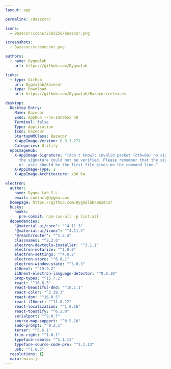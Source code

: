 ```yaml
---
layout: app

permalink: /Bazecor/

icons:
  - Bazecor/icons/256x256/bazecor.png

screenshots:
  - Bazecor/screenshot.png

authors:
  - name: Dygmalab
    url: https://github.com/Dygmalab

links:
  - type: GitHub
    url: Dygmalab/Bazecor
  - type: Download
    url: https://github.com/Dygmalab/Bazecor/releases

desktop:
  Desktop Entry:
    Name: Bazecor
    Exec: AppRun --no-sandbox %U
    Terminal: false
    Type: Application
    Icon: bazecor
    StartupWMClass: Bazecor
    X-AppImage-Version: 0.3.3.271
    Categories: Utility
  AppImageHub:
    X-AppImage-Signature: "[don't know]: invalid packet (ctb=0a) no signature found
      the signature could not be verified. Please remember that the signature file (.sig
      or .asc) should be the first file given on the command line."
    X-AppImage-Type: 2
    X-AppImage-Architecture: x86_64

electron:
  author:
    name: Dygma Lab S.L.
    email: contact@dygma.com
  homepage: https://github.com/Dygmalab/Bazecor
  husky:
    hooks:
      pre-commit: npm-run-all -p lint:all
  dependencies:
    "@material-ui/core": "^4.11.3"
    "@material-ui/icons": "^4.11.2"
    "@reach/router": "^1.3.4"
    classnames: "^2.2.6"
    electron-devtools-installer: "^3.1.1"
    electron-notarize: "^1.0.0"
    electron-settings: "^4.0.2"
    electron-store: "^6.0.1"
    electron-window-state: "^5.0.3"
    i18next: "^19.9.2"
    i18next-electron-language-detector: "^0.0.10"
    prop-types: "^15.7.2"
    react: "^16.8.5"
    react-beautiful-dnd: "^10.1.1"
    react-color: "^2.19.3"
    react-dom: "^16.8.5"
    react-i18next: "^11.8.12"
    react-localization: "^1.0.16"
    react-toastify: "^6.2.0"
    serialport: "^9.0.7"
    source-map-support: "^0.5.16"
    sudo-prompt: "^9.2.1"
    terser: "^5.6.1"
    trim-right: "^1.0.1"
    typeface-roboto: "^1.1.13"
    typeface-source-code-pro: "^1.1.13"
    usb: "^1.6.5"
  resolutions: {}
  main: main.js
---
```

